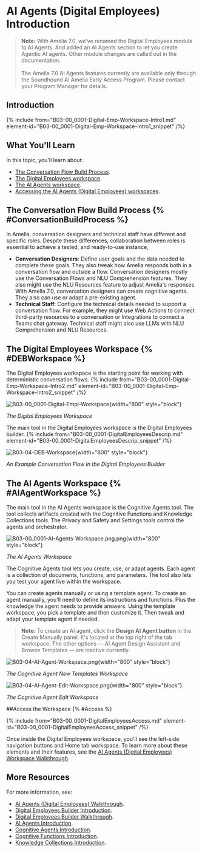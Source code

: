 # AI Agents (Digital Employees) Introduction

> **Note:** With Amelia 7.0, we've renamed the Digital Employees module to AI Agents. And added an AI Agents section to let you create Agentic AI agents. Other module changes are called out in the documentation.<br><br>The Amelia 7.0 AI Agents features currently are available only through the Soundhound AI Amelia Early Access Program. Please contact your Program Manager for details.


## Introduction

{% include from="B03-00_0001-Digital-Emp-Workspace-Intro1.md" element-id="B03-00_0001-Digital-Emp-Workspace-Intro1_snippet" /%}

## What You'll Learn

In this topic, you'll learn about:

* [The Conversation Flow Build Process](#ConversationBuildProcess).
* [The Digital Employees workspace](#DEBWorkspace).
* [The AI Agents workspace](#AIAgentWorkspace).
* [Accessing the AI Agents (Digital Employees) workspaces](#Access).

## The Conversation Flow Build Process {% #ConversationBuildProcess %}

In Amelia, conversation designers and technical staff have different and specific roles. Despite these differences, collaboration between roles is essential to achieve a tested, and ready-to-use instance,

* **Conversation Designers**: Define user goals and the data needed to complete these goals. They also tweak how Amelia responds both in a conversation flow and outside a flow. Conversation designers mostly use the Conversation Flows and NLU Comprehension features. They also might use the NLU Resources feature to adjust Amelia's responses. With Amelia 7.0, conversation designers can create cognitive agents. They also can use or adapt a pre-existing agent.
* **Technical Staff**: Configure the technical details needed to support a conversation flow. For example, they might use Web Actions to connect third-party resources to a conversation or Integrations to connect a Teams chat gateway. Technical staff might also use LLMs with NLU Comprehension and NLU Resources.

## The Digital Employees Workspace {% #DEBWorkspace %}

The Digital Employees workspace is the starting point for working with deterministic conversation flows.
{% include from="B03-00_0001-Digital-Emp-Workspace-Intro2.md" element-id="B03-00_0001-Digital-Emp-Workspace-Intro2_snippet" /%}

![B03-00_0001-Digital-Empl-Workspace](B03-00_0001-Digital-Empl-Workspace.png){width="800" style="block"}

*The Digital Employees Workspace*

The main tool in the Digital Employees workspace is the Digital Employees builder. 
{% include from="B03-00_0001-DigitalEmployeesDescrip.md" element-id="B03-00_0001-DigitalEmployeesDescrip_snippet" /%}

![B03-04-DEB-Workspace](B03-04-DEB-Workspace.png){width="800" style="block"}

*An Example Conversation Flow in the Digital Employees Builder*


## The AI Agents Workspace {% #AIAgentWorkspace %}

The main tool in the AI Agents workspace is the Cognitive Agents tool. The tool collects artifacts created with the Cognitive Functions and Knowledge Collections tools. The Privacy and Safety and Settings tools control the agents and orchestrator.

![B03-00_0001-AI-Agents-Workspace.png.png](B03-00_0001-AI-Agents-Workspace.png){width="800" style="block"}

*The AI Agents Workspace*

The Cognitive Agents tool lets you create, use, or adapt agents. Each agent is a collection of documents, functions, and parameters. The tool also lets you test your agent live within the workspace.

You can create agents manually or using a template agent. To create an agent manually, you'll need to define its instructions and functions. Plus the knowledge the agent needs to provide answers. Using the template workspace, you pick a template and then customize it. Then tweak and adapt your template agent if needed.

> **Note:** To create an AI agent, click the **Design AI Agent button** in the Create Manually panel. It's located at the top right of the tab workspace. The other options &mdash; AI Agent Design Assistant and Browse Templates &mdash; are inactive currently.

![B03-04-AI-Agent-Workspace.png](B03-04-AI-Agent-Workspace.png){width="800" style="block"}

*The Cognitive Agent New Templates Workspace*


![B03-04-AI-Agent-Edit-Workspace.png](B03-04-AI-Agent-Edit-Workspace.png){width="800" style="block"}

*The Cognitive Agent Edit Workspace*



##Access the Workspace {% #Access %}

{% include from="B03-00_0001-DigitalEmployeesAccess.md" element-id="B03-00_0001-DigitalEmployeesAccess_snippet" /%}

Once inside the Digital Employees workspace, you'll see the left-side navigation buttons and Home tab workspace. To learn more about these elements and their features, see the [AI Agents (Digital Employees) Workspace Walkthrough](B03-00_0002-Digital-Employees-Workspace-Walkthrough.md).

## More Resources

For more information, see:

* [AI Agents (Digital Employees) Walkthrough](B03-00_0002-Digital-Employees-Workspace-Walkthrough.md).
* [Digital Employees Builder Introduction](B03-04_0102-Dig-Empl-Builder-Intro.md).
* [Digital Employees Builder Walkthrough](B03-04_0103-Dig-Empl-Builder-Walk.md).
* [AI Agents Introduction](B03-11_0001-AI-Agents-Intro.md).
* [Cognitive Agents Introduction](B03-11_0101-Cognitive-Agents-Intro.md).
* [Cognitive Functions Introduction](B03-11_0201-Cognitive-Functions-Intro.md).
* [Knowledge Collections Introduction](B03-11_0301-Knowledge-Collections-Intro.md).
